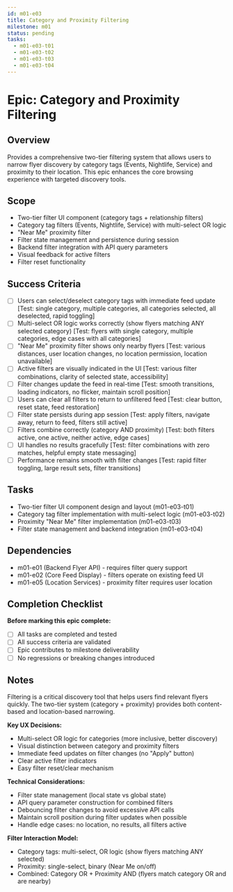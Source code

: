 ```yaml
---
id: m01-e03
title: Category and Proximity Filtering
milestone: m01
status: pending
tasks:
  - m01-e03-t01
  - m01-e03-t02
  - m01-e03-t03
  - m01-e03-t04
---
```


# Epic: Category and Proximity Filtering

## Overview
Provides a comprehensive two-tier filtering system that allows users to narrow flyer discovery by category tags (Events, Nightlife, Service) and proximity to their location. This epic enhances the core browsing experience with targeted discovery tools.

## Scope
- Two-tier filter UI component (category tags + relationship filters)
- Category tag filters (Events, Nightlife, Service) with multi-select OR logic
- "Near Me" proximity filter
- Filter state management and persistence during session
- Backend filter integration with API query parameters
- Visual feedback for active filters
- Filter reset functionality

## Success Criteria
- [ ] Users can select/deselect category tags with immediate feed update [Test: single category, multiple categories, all categories selected, all deselected, rapid toggling]
- [ ] Multi-select OR logic works correctly (show flyers matching ANY selected category) [Test: flyers with single category, multiple categories, edge cases with all categories]
- [ ] "Near Me" proximity filter shows only nearby flyers [Test: various distances, user location changes, no location permission, location unavailable]
- [ ] Active filters are visually indicated in the UI [Test: various filter combinations, clarity of selected state, accessibility]
- [ ] Filter changes update the feed in real-time [Test: smooth transitions, loading indicators, no flicker, maintain scroll position]
- [ ] Users can clear all filters to return to unfiltered feed [Test: clear button, reset state, feed restoration]
- [ ] Filter state persists during app session [Test: apply filters, navigate away, return to feed, filters still active]
- [ ] Filters combine correctly (category AND proximity) [Test: both filters active, one active, neither active, edge cases]
- [ ] UI handles no results gracefully [Test: filter combinations with zero matches, helpful empty state messaging]
- [ ] Performance remains smooth with filter changes [Test: rapid filter toggling, large result sets, filter transitions]

## Tasks
- Two-tier filter UI component design and layout (m01-e03-t01)
- Category tag filter implementation with multi-select logic (m01-e03-t02)
- Proximity "Near Me" filter implementation (m01-e03-t03)
- Filter state management and backend integration (m01-e03-t04)

## Dependencies
- m01-e01 (Backend Flyer API) - requires filter query support
- m01-e02 (Core Feed Display) - filters operate on existing feed UI
- m01-e05 (Location Services) - proximity filter requires user location

## Completion Checklist
**Before marking this epic complete:**
- [ ] All tasks are completed and tested
- [ ] All success criteria are validated
- [ ] Epic contributes to milestone deliverability
- [ ] No regressions or breaking changes introduced

## Notes
Filtering is a critical discovery tool that helps users find relevant flyers quickly. The two-tier system (category + proximity) provides both content-based and location-based narrowing.

**Key UX Decisions:**
- Multi-select OR logic for categories (more inclusive, better discovery)
- Visual distinction between category and proximity filters
- Immediate feed updates on filter changes (no "Apply" button)
- Clear active filter indicators
- Easy filter reset/clear mechanism

**Technical Considerations:**
- Filter state management (local state vs global state)
- API query parameter construction for combined filters
- Debouncing filter changes to avoid excessive API calls
- Maintain scroll position during filter updates when possible
- Handle edge cases: no location, no results, all filters active

**Filter Interaction Model:**
- Category tags: multi-select, OR logic (show flyers matching ANY selected)
- Proximity: single-select, binary (Near Me on/off)
- Combined: Category OR + Proximity AND (flyers match category OR and are nearby)
